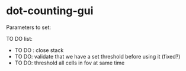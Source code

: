 # dot-counting-gui

Parameters to set:



TO DO list:
- TO DO : close stack
- TO DO: validate that we have a set threshold before using it (fixed?)
- TO DO: threshold all cells in fov at same time
